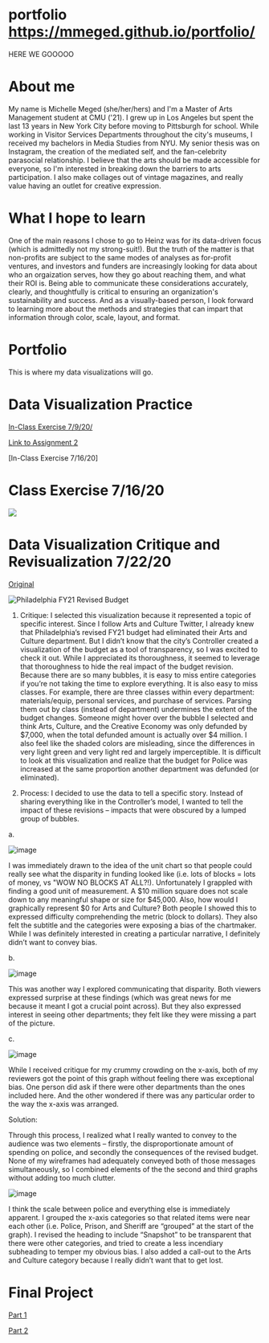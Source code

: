 # portfolio  https://mmeged.github.io/portfolio/
HERE WE GOOOOO

# About me
My name is Michelle Meged (she/her/hers) and I'm a Master of Arts Management student at CMU ('21). I grew up in Los Angeles but spent the last 13 years in New York City before moving to Pittsburgh for school. While working in Visitor Services Departments throughout the city's museums, I received my bachelors in Media Studies from NYU. My senior thesis was on Instagram, the creation of the mediated self, and the fan-celebrity parasocial relationship. I believe that the arts should be made accessible for everyone, so I'm interested in breaking down the barriers to arts participation. I also make collages out of vintage magazines, and really value having an outlet for creative expression.

# What I hope to learn 
One of the main reasons I chose to go to Heinz was for its data-driven focus (which is admittedly not my strong-suit!). But the truth of the matter is that non-profits are subject to the same modes of analyses as for-profit ventures, and investors and funders are increasingly looking for data about who an orgaization serves, how they go about reaching them, and what their ROI is. Being able to communicate these considerations accurately, clearly, and thoughtfully is critical to ensuring an organization's sustainability and success. And as a visually-based person, I look forward to learning more about the methods and strategies that can impart that information through color, scale, layout, and format.

# Portfolio
This is where my data visualizations will go.

# Data Visualization Practice

[In-Class Exercise 7/9/20/](/inclassexercise1.md)


[Link to Assignment 2](/dataviz2.md)


[In-Class Exercise 7/16/20]

# Class Exercise 7/16/20 

<div class='tableauPlaceholder' id='viz1594947416241' style='position: relative'><noscript><a href='#'><img alt=' ' src='https:&#47;&#47;public.tableau.com&#47;static&#47;images&#47;Tr&#47;TrustinNewsOrgs&#47;TrustinNewsOrganizations&#47;1_rss.png' style='border: none' /></a></noscript><object class='tableauViz'  style='display:none;'><param name='host_url' value='https%3A%2F%2Fpublic.tableau.com%2F' /> <param name='embed_code_version' value='3' /> <param name='site_root' value='' /><param name='name' value='TrustinNewsOrgs&#47;TrustinNewsOrganizations' /><param name='tabs' value='no' /><param name='toolbar' value='yes' /><param name='static_image' value='https:&#47;&#47;public.tableau.com&#47;static&#47;images&#47;Tr&#47;TrustinNewsOrgs&#47;TrustinNewsOrganizations&#47;1.png' /> <param name='animate_transition' value='yes' /><param name='display_static_image' value='yes' /><param name='display_spinner' value='yes' /><param name='display_overlay' value='yes' /><param name='display_count' value='yes' /><param name='language' value='en' /><param name='filter' value='publish=yes' /></object></div>                
<script type='text/javascript'>                    
  var divElement = document.getElementById('viz1594947416241');                    
  var vizElement = divElement.getElementsByTagName('object')[0];                    
  vizElement.style.width='100%';vizElement.style.height=(divElement.offsetWidth*0.75)+'px';                    
  var scriptElement = document.createElement('script');                    
  scriptElement.src = 'https://public.tableau.com/javascripts/api/viz_v1.js';                    
  vizElement.parentNode.insertBefore(scriptElement, vizElement);                
</script>

# Data Visualization Critique and Revisualization 7/22/20

[Original](https://controller.phila.gov/philadelphia-audits/revised-fy21-fy25-budget/#/spending)

![Philadelphia FY21 Revised Budget](https://user-images.githubusercontent.com/67839182/88245907-dc1f7100-cc66-11ea-84db-76f767207f55.png)

1. Critique: I selected this visualization because it represented a topic of specific interest. Since I follow Arts and Culture Twitter, I already knew that Philadelphia’s revised FY21 budget had eliminated their Arts and Culture department. But I didn’t know that the city’s Controller created a visualization of the budget as a tool of transparency, so I was excited to check it out. While I appreciated its thoroughness, it seemed to leverage that thoroughness to hide the real impact of the budget revision. Because there are so many bubbles, it is easy to miss entire categories if you’re not taking the time to explore everything. It is also easy to miss classes. For example, there are three classes within every department: materials/equip, personal services, and purchase of services. Parsing them out by class (instead of department) undermines the extent of the budget changes. Someone might hover over the bubble I selected and think Arts, Culture, and the Creative Economy was only defunded by $7,000, when the total defunded amount is actually over $4 million. I also feel like the shaded colors are misleading, since the differences in very light green and very light red and largely imperceptible. It is difficult to look at this visualization and realize that the budget for Police was increased at the same proportion another department was defunded (or eliminated).

2. Process: I decided to use the data to tell a specific story. Instead of sharing everything like in the Controller’s model, I wanted to tell the impact of these revisions – impacts that were obscured by a lumped group of bubbles.

a. 

![image](https://user-images.githubusercontent.com/67839182/88246138-a2029f00-cc67-11ea-8e80-9d30b6f9d4f6.png)

I was immediately drawn to the idea of the unit chart so that people could really see what the disparity in funding looked like (i.e. lots of blocks = lots of money, vs "WOW NO BLOCKS AT ALL?!). Unfortunately I grappled with finding a good unit of measurement. A $10 million square does not scale down to any meaningful shape or size for $45,000. Also, how would I graphically represent $0 for Arts and Culture? Both people I showed this to expressed difficulty comprehending the metric (block to dollars). They also felt the subtitle and the categories were exposing a bias of the chartmaker. While I was definitely interested in creating a particular narrative, I definitely didn’t want to convey bias.

b.

![image](https://user-images.githubusercontent.com/67839182/88246256-f279fc80-cc67-11ea-98b4-07636231c063.png)

This was another way I explored communicating that disparity. Both viewers expressed surprise at these findings (which was great news for me because it meant I got a crucial point across). But they also expressed interest in seeing other departments; they felt like they were missing a part of the picture.

c.

![image](https://user-images.githubusercontent.com/67839182/88246530-cdd25480-cc68-11ea-9b1d-92e4e48d825f.png)

While I received critique for my crummy crowding on the x-axis, both of my reviewers got the point of this graph without feeling there was exceptional bias. One person did ask if there were other departments than the ones included here. And the other wondered if there was any particular order to the way the x-axis was arranged.

Solution: 

Through this process, I realized what I really wanted to convey to the audience was two elements – firstly, the disproportionate amount of spending on police, and secondly the consequences of the revised budget. None of my wireframes had adequately conveyed both of those messages simultaneously, so I combined elements of the the second and third graphs without adding too much clutter.

![image](https://user-images.githubusercontent.com/67839182/88247406-987b3600-cc6b-11ea-8d08-272938914ffc.png)

I think the scale between police and everything else is immediately apparent. I grouped the x-axis categories so that related items were near each other (i.e. Police, Prison, and Sheriff are “grouped” at the start of the graph). I revised the heading to include “Snapshot” to be transparent that there were other categories, and tried to create a less incendiary subheading to temper my obvious bias. I also added a call-out to the Arts and Culture category because I really didn’t want that to get lost.


# Final Project

[Part 1](/part1.md)

[Part 2](/part2.md)
